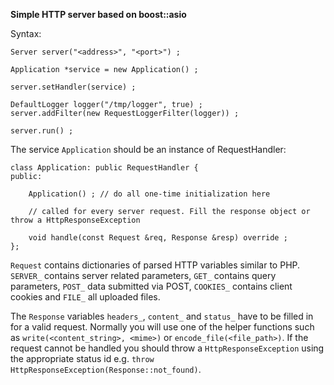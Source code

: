 **Simple HTTP server based on boost::asio**

Syntax:

```
Server server("<address>", "<port>") ;

Application *service = new Application() ;

server.setHandler(service) ;

DefaultLogger logger("/tmp/logger", true) ;
server.addFilter(new RequestLoggerFilter(logger)) ;

server.run() ;
```
The service `Application` should be an instance of RequestHandler:
```
class Application: public RequestHandler {
public:

    Application() ; // do all one-time initialization here

    // called for every server request. Fill the response object or throw a HttpResponseException
    
    void handle(const Request &req, Response &resp) override ;
};
```

`Request` contains dictionaries of parsed HTTP variables similar to PHP. `SERVER_` contains server related parameters, `GET_` contains query parameters, `POST_` data submitted via POST, `COOKIES_` contains client cookies and `FILE_` all uploaded files. 

The `Response` variables `headers_`, `content_` and `status_` have to be filled in for a valid request. Normally you will use one of the helper functions such as `write(<content_string>, <mime>)` or `encode_file(<file_path>)`. If the request cannot be handled you should throw a `HttpResponseException` using the appropriate status id e.g. `throw HttpResponseException(Response::not_found)`.
